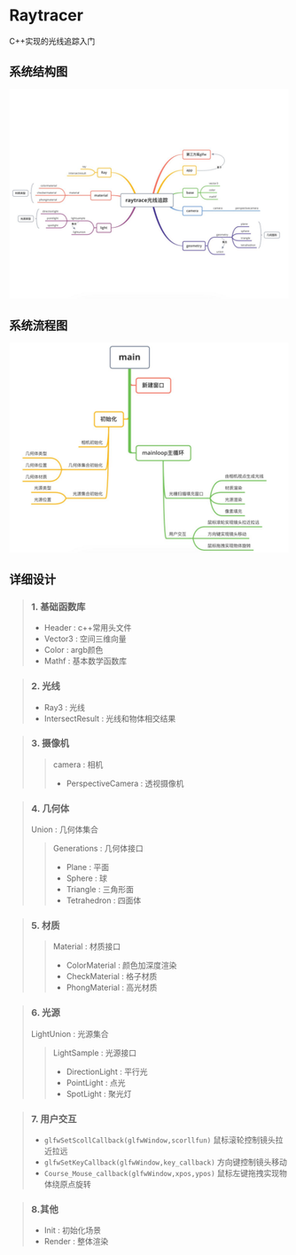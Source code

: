 # Raytracer
C++实现的光线追踪入门

## 系统结构图
![image](https://github.com/baibaixue/my_raytracer/blob/master/image/structure_chart.JPG)

## 系统流程图
![image](https://github.com/baibaixue/my_raytracer/blob/master/image/flow_chart.JPG)

## 详细设计
> ### 1. 基础函数库
> + Header : c++常用头文件
> + Vector3 : 空间三维向量
> + Color : argb颜色
> + Mathf : 基本数学函数库  

> ### 2. 光线
> + Ray3 : 光线 
> + IntersectResult : 光线和物体相交结果  

> ### 3. 摄像机
> > camera : 相机
> > + PerspectiveCamera : 透视摄像机  

> ### 4. 几何体
> Union : 几何体集合
> > Generations : 几何体接口
> > + Plane : 平面
> > + Sphere : 球
> > + Triangle : 三角形面
> > + Tetrahedron : 四面体    

> ### 5. 材质
> > Material : 材质接口
> > + ColorMaterial : 颜色加深度渲染
> > + CheckMaterial : 格子材质
> > + PhongMaterial : 高光材质  

> ### 6. 光源
> LightUnion : 光源集合
> > LightSample : 光源接口
> > + DirectionLight : 平行光
> > + PointLight : 点光
> > + SpotLight : 聚光灯  

> ### 7. 用户交互
> + `glfwSetScollCallback(glfwWindow,scorllfun)` 鼠标滚轮控制镜头拉近拉远
> + `glfwSetKeyCallback(glfwWindow,key_callback)` 方向键控制镜头移动
> + `Course_Mouse_callback(glfwWindow,xpos,ypos)` 鼠标左键拖拽实现物体绕原点旋转  

> ### 8.其他
> + Init : 初始化场景
> + Render : 整体渲染
